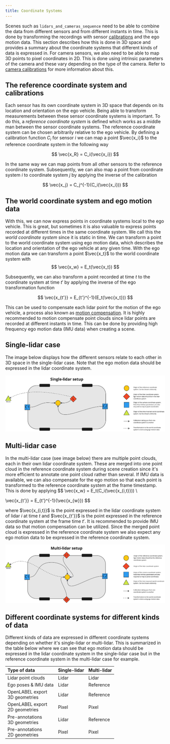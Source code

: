 ```yaml
---
title: Coordinate Systems
---
```


Scenes such as `lidars_and_cameras_sequence` need to be able to combine the data from different sensors and from
different instants in time. This is done by transforming the recordings with sensor [calibrations](calibrations/overview.md) and 
the ego motion data. This section describes how this is done in 3D space and provides a summary about the coordinate 
systems that different kinds of data is expressed in. For camera sensors, we also need to be able to map
3D points to pixel coordinates in 2D. This is done using intrinsic parameters of the camera and these vary depending
on the type of the camera. Refer to [camera calibrations](./calibrations/cameras-standard.md) for more information about this.

## The reference coordinate system and calibrations

Each sensor has its own coordinate system in 3D space that depends on its location and orientation on the ego vehicle.
Being able to transform measurements between these sensor coordinate systems is important. To do this, a _reference
coordinate system_ is defined which works as a middle man between the sensor coordinate systems. The reference coordinate 
system can be chosen arbitrarily relative to the ego vehicle. By defining a calibration function $C_i$ for sensor $i$ 
we can map a point $\vec{x_i}$ to the reference coordinate system in the following way

$$
\vec{x_R} = C_i(\vec{x_i})
$$

In the same way we can map points from all other sensors to the reference coordinate system. Subsequently, we can also
map a point from coordinate system $i$ to coordinate system $j$ by applying the inverse of the calibration

$$
\vec{x_j} = C_j^{-1}(C_i(\vec{x_i}))
$$

## The world coordinate system and ego motion data

With this, we can now express points in coordinate systems local to the ego vehicle. This is great, but sometimes it is 
also valuable to express points recorded at different times in the same coordinate system. We call this 
the _world coordinate system_ since it is static in time. We can transform a point to the world coordinate system using ego
motion data, which describes the location and orientation of the ego vehicle at any given time. With the ego motion data
we can transform a point $\vec{x_t}$ to the world coordinate system with
$$
\vec{x_w} = E_t(\vec{x_t})
$$

Subsequently, we can also transform a point recorded at time $t$ to the coordinate system at time $t'$ by applying the 
inverse of the ego transformation function

$$
\vec{x_{t'}} = E_{t'}^{-1}(E_t(\vec{x_t}))
$$

This can be used to compensate each lidar point for the motion of the ego vehicle, a process also known as 
[motion compensation](./scenes/lidars_with_imu_data.md). It is highly recommended to motion compensate point clouds
since lidar points are recorded at different instants in time. This can be done by providing high frequency ego motion 
data (IMU data) when creating a scene. 

## Single-lidar case

The image below displays how the different sensors relate to each other in 3D space in the single-lidar case. Note that 
the ego motion data should be expressed in the lidar coordinate system.


![Single lidar setup](../../static/img/single-lidar-setup.png)

## Multi-lidar case


In the multi-lidar case (see image below) there are multiple point clouds, each in their own lidar coordinate system.
These are merged into one point cloud in the reference coordinate system during scene creation since it's more efficient
to annotate one point cloud rather than several. If IMU data is available, we can also compensate for the ego motion so
that each point is transformed to the reference coordinate system at the frame timestamp. This is done by applying
$$
\vec{x_w} = E_t(C_i(\vec{x_{i,t}})) \\

\vec{x_{t'}} = E_{t'}^{-1}(\vec{x_{w}})
$$

where $\vec{x_{i,t}}$ is the point expressed in the lidar coordinate system of lidar $i$ at time $t$ and $\vec{x_{t'}}$ 
is the point expressed in the reference coordinate system at the frame time $t'$. It is recommended to provide IMU data 
so that motion compensation can be utilized. Since the merged point cloud is expressed in the reference coordinate 
system we also expect any ego motion data to be expressed in the reference coordinate system. 


![Multi-lidar setup](../../static/img/multi-lidar-setup.png)




## Different coordinate systems for different kinds of data

Different kinds of data are expressed in different coordinate systems depending on whether it's single-lidar or 
multi-lidar. This is summarized in the table below where we can see that ego motion data should be expressed
in the lidar coordinate system in the single-lidar case but in the reference coordinate system in the multi-lidar case
for example. 


| Type of data                        | Single-lidar     | Multi-lidar |
|:------------------------------------|:-----------------|:------------|
| Lidar point clouds                  | Lidar            | Lidar       |
| Ego poses & IMU data                | Lidar            | Reference   |
| OpenLABEL export <br/>3D geometries | Lidar            | Reference   |
| OpenLABEL export <br/>2D geometries | Pixel            | Pixel       | 
| Pre-annotations <br/>3D geometries  | Lidar            | Reference   |
| Pre-annotations <br/>2D geometries  | Pixel            | Pixel       | 

